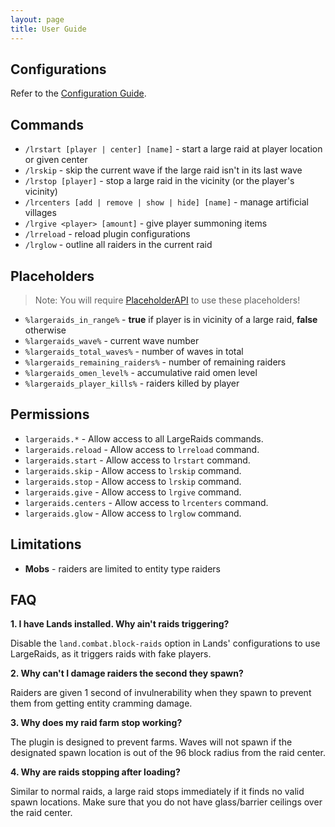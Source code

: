 ```yaml
---
layout: page
title: User Guide
---
```


## Configurations

Refer to the [Configuration Guide](configurations.html).

## Commands

- `/lrstart [player | center] [name]` - start a large raid at player location or given center
- `/lrskip` - skip the current wave if the large raid isn't in its last wave
- `/lrstop [player]` - stop a large raid in the vicinity (or the player's vicinity)
- `/lrcenters [add | remove | show | hide] [name]` - manage artificial villages
- `/lrgive <player> [amount]` - give player summoning items
- `/lrreload` - reload plugin configurations
- `/lrglow` - outline all raiders in the current raid

## Placeholders

> Note: You will require [PlaceholderAPI](https://www.spigotmc.org/resources/placeholderapi.6245/) to use these placeholders!

- `%largeraids_in_range%` - **true** if player is in vicinity of a large raid, **false** otherwise
- `%largeraids_wave%` - current wave number
- `%largeraids_total_waves%` - number of waves in total
- `%largeraids_remaining_raiders%` - number of remaining raiders
- `%largeraids_omen_level%` - accumulative raid omen level
- `%largeraids_player_kills%` - raiders killed by player

## Permissions

- `largeraids.*` - Allow access to all LargeRaids commands.
- `largeraids.reload` - Allow access to `lrreload` command.
- `largeraids.start` - Allow access to `lrstart` command.
- `largeraids.skip` - Allow access to `lrskip` command.
- `largeraids.stop` - Allow access to `lrskip` command.
- `largeraids.give` - Allow access to `lrgive` command.
- `largeraids.centers` - Allow access to `lrcenters` command.
- `largeraids.glow` - Allow access to `lrglow` command.

## Limitations

- **Mobs** - raiders are limited to entity type raiders

## FAQ

**1. I have Lands installed. Why ain't raids triggering?**

Disable the `land.combat.block-raids` option in Lands' configurations to use LargeRaids, as it triggers raids with fake players.

**2. Why can't I damage raiders the second they spawn?**

Raiders are given 1 second of invulnerability when they spawn to prevent them from getting entity cramming damage.

**3. Why does my raid farm stop working?**

The plugin is designed to prevent farms. Waves will not spawn if the designated spawn location is out of the 96 block radius from the raid center.

**4. Why are raids stopping after loading?**

Similar to normal raids, a large raid stops immediately if it finds no valid spawn locations. Make sure that you do not have glass/barrier ceilings over the raid center.

